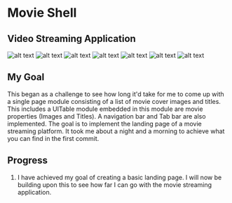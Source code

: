 # Movie Shell

## Video Streaming Application

![alt text](media/FirstImplementation.gif)
![alt text](media/ThirdImplementation.gif)
![alt text](media/shot1.png)
![alt text](media/shot5.png)
![alt text](media/shot2.png)
![alt text](media/shot6.png)
![alt text](media/shot7.png)


## My Goal

This began as a challenge to see how long it'd take for me to come up with a single page module consisting of a list of movie cover images and titles. This includes a UITable module embedded in this module are movie properties (Images and Titles). A navigation bar and Tab bar are also implemented. The goal is to implement the landing page of a movie streaming platform. It took me about a night and a morning to achieve what you can find in the first commit.

## Progress

1. I have achieved my goal of creating a basic landing page. I will now be building upon this to see how far I can go with the movie streaming application.


